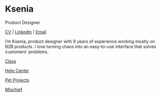# Ksenia
Product Designer

[CV](https://kseniailinyh.github.io/portfolio/Resume-Ksenia-Ilinykh.pdf) | [LinkedIn](https://www.linkedin.com/in/kseniailinykh/) | [Email](mailto:ksenia.ilinyh@gmail.com)

I’m Ksenia, product designer with 9 years of experience working mostly on B2B products. I love turning chaos into an easy-to-use interface that solves customers’ problems.

[Class](https://kseniailinyh.github.io/portfolio/class.html)

[Help Center](https://kseniailinyh.github.io/portfolio/help-center.html)

[Pet Projects](https://kseniailinyh.github.io/portfolio/pet-projects.html)

[Mischief](https://kseniailinyh.github.io/portfolio/mischief.html)
